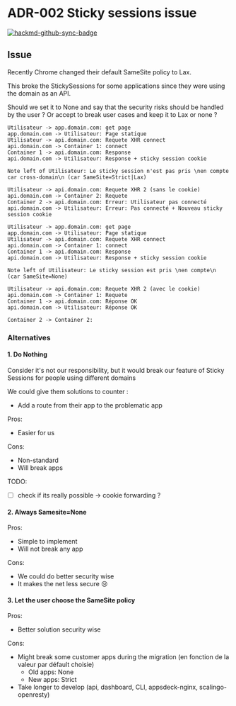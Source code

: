# ADR-002 Sticky sessions issue

[![hackmd-github-sync-badge](https://hackmd.io/Q0gN1ezDS4-IoEAMKG8EZw/badge)](https://hackmd.io/Q0gN1ezDS4-IoEAMKG8EZw)


## Issue

Recently Chrome changed their default SameSite policy to Lax.

This broke the StickySessions for some applications since they were using the domain as an API.

Should we set it to None and say that the security risks should be handled by the user ? Or accept to break user cases and keep it to Lax or none ?


```sequence
Utilisateur -> app.domain.com: get page
app.domain.com -> Utilisateur: Page statique
Utilisateur -> api.domain.com: Requete XHR connect
api.domain.com -> Container 1: connect
Container 1 -> api.domain.com: Response
api.domain.com -> Utilisateur: Response + sticky session cookie

Note left of Utilisateur: Le sticky session n'est pas pris \nen compte car cross-domain\n (car SameSite=Strict|Lax)

Utilisateur -> api.domain.com: Requete XHR 2 (sans le cookie)
api.domain.com -> Container 2: Requete
Container 2 -> api.domain.com: Erreur: Utilisateur pas connecté
api.domain.com -> Utilisateur: Erreur: Pas connecté + Nouveau sticky session cookie
```



```sequence
Utilisateur -> app.domain.com: get page
app.domain.com -> Utilisateur: Page statique
Utilisateur -> api.domain.com: Requete XHR connect
api.domain.com -> Container 1: connect
Container 1 -> api.domain.com: Response
api.domain.com -> Utilisateur: Response + sticky session cookie

Note left of Utilisateur: Le sticky session est pris \nen compte\n (car SameSite=None)

Utilisateur -> api.domain.com: Requete XHR 2 (avec le cookie)
api.domain.com -> Container 1: Requete
Container 1 -> api.domain.com: Réponse OK
api.domain.com -> Utilisateur: Réponse OK

Container 2 -> Container 2: 
```

   
### Alternatives

#### 1. Do Nothing

Consider it's not our responsibility, but it would break our feature of Sticky Sessions for people using different domains

We could give them solutions to counter :

- Add a route from their app to the problematic app

Pros:
 * Easier for us

Cons:
 * Non-standard
 * Will break apps

TODO:

- [ ] check if its really possible -> cookie forwarding ?

#### 2. Always Samesite=None

Pros:
 * Simple to implement
 * Will not break any app

Cons:
 * We could do better security wise
 * It makes the net less secure :cry: 


#### 3. Let the user choose the SameSite policy

Pros:
 * Better solution security wise

Cons:
 * Might break some customer apps during the migration (en fonction de la valeur par défault choisie)
     * Old apps: None
     * New apps: Strict
 * Take longer to develop (api, dashboard, CLI, appsdeck-nginx, scalingo-openresty)


